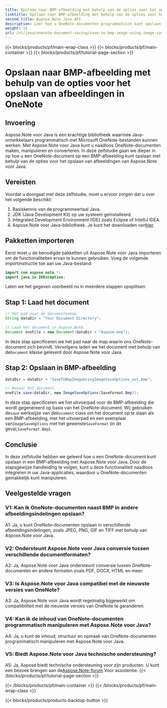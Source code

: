 ```yaml
---
title: Opslaan naar BMP-afbeelding met behulp van de opties voor het opslaan van afbeeldingen in OneNote
linktitle: Opslaan naar BMP-afbeelding met behulp van de opties voor het opslaan van afbeeldingen in OneNote
second_title: Aspose.Note Java-API
description: Leer hoe u OneNote-documenten programmatisch kunt opslaan in BMP-afbeeldingen met Aspose.Note voor Java. Stapsgewijze handleiding met codevoorbeelden.
weight: 16
url: /nl/java/onenote-document-saving/save-to-bmp-image-using-image-save-options/
---
```


{{< blocks/products/pf/main-wrap-class >}}
{{< blocks/products/pf/main-container >}}
{{< blocks/products/pf/tutorial-page-section >}}

# Opslaan naar BMP-afbeelding met behulp van de opties voor het opslaan van afbeeldingen in OneNote

## Invoering

Aspose.Note voor Java is een krachtige bibliotheek waarmee Java-ontwikkelaars programmatisch met Microsoft OneNote-bestanden kunnen werken. Met Aspose.Note voor Java kunt u naadloos OneNote-documenten maken, manipuleren en converteren. In deze zelfstudie gaan we dieper in op hoe u een OneNote-document op een BMP-afbeelding kunt opslaan met behulp van de opties voor het opslaan van afbeeldingen van Aspose.Note voor Java.

## Vereisten

Voordat u doorgaat met deze zelfstudie, moet u ervoor zorgen dat u over het volgende beschikt:

1. Basiskennis van de programmeertaal Java.
2. JDK (Java Development Kit) op uw systeem geïnstalleerd.
3. Integrated Development Environment (IDE) zoals Eclipse of IntelliJ IDEA.
4.  Aspose.Note voor Java-bibliotheek. Je kunt het downloaden van[hier](https://releases.aspose.com/note/java/).

## Pakketten importeren

Eerst moet u de benodigde pakketten uit Aspose.Note voor Java importeren om de functionaliteiten ervan te kunnen gebruiken. Voeg de volgende importinstructie toe aan uw Java-bestand:

```java
import com.aspose.note.*;
import java.io.IOException;
```

Laten we het gegeven voorbeeld nu in meerdere stappen opsplitsen:

## Stap 1: Laad het document

```java
// Het pad naar de documentenmap.
String dataDir = "Your Document Directory";

// Laad het document in Aspose.Note.
Document oneFile = new Document(dataDir + "Aspose.one");
```

In deze stap specificeren we het pad naar de map waarin ons OneNote-document zich bevindt. Vervolgens laden we het document met behulp van de`Document` klasse geleverd door Aspose.Note voor Java.

## Stap 2: Opslaan in BMP-afbeelding

```java
dataDir = dataDir + "SaveToBmpImageUsingImageSaveOptions_out.bmp";

// Bewaar het document.
oneFile.save(dataDir, new ImageSaveOptions(SaveFormat.Bmp));
```

 In deze stap specificeren we het uitvoerpad voor de BMP-afbeelding die wordt gegenereerd op basis van het OneNote-document. Wij gebruiken de`save` werkwijze van de`Document` class om het document op te slaan als een BMP-afbeelding, met het uitvoerpad en een exemplaar van`ImageSaveOptions` met het gewenste`SaveFormat` (in dit geval,`SaveFormat.Bmp`).

## Conclusie

In deze zelfstudie hebben we geleerd hoe u een OneNote-document kunt opslaan in een BMP-afbeelding met Aspose.Note voor Java. Door de stapsgewijze handleiding te volgen, kunt u deze functionaliteit naadloos integreren in uw Java-applicaties, waardoor u OneNote-documenten gemakkelijk kunt manipuleren.

## Veelgestelde vragen

### V1: Kan ik OneNote-documenten naast BMP in andere afbeeldingsindelingen opslaan?

A1: Ja, u kunt OneNote-documenten opslaan in verschillende afbeeldingsindelingen, zoals JPEG, PNG, GIF en TIFF met behulp van Aspose.Note voor Java.

### V2: Ondersteunt Aspose.Note voor Java conversie tussen verschillende documentformaten?

A2: Ja, Aspose.Note voor Java ondersteunt conversie tussen OneNote-documenten en andere formaten zoals PDF, DOCX, HTML en meer.

### V3: Is Aspose.Note voor Java compatibel met de nieuwste versies van OneNote?

A3: Ja, Aspose.Note voor Java wordt regelmatig bijgewerkt om compatibiliteit met de nieuwste versies van OneNote te garanderen.

### V4: Kan ik de inhoud van OneNote-documenten programmatisch manipuleren met Aspose.Note voor Java?

A4: Ja, u kunt de inhoud, structuur en opmaak van OneNote-documenten programmatisch manipuleren met Aspose.Note voor Java.

### V5: Biedt Aspose.Note voor Java technische ondersteuning?

 A5: Ja, Aspose biedt technische ondersteuning voor zijn producten. U kunt een bezoek brengen aan de[Aspose.Note-forum](https://forum.aspose.com/c/note/28) Voor assistentie.
{{< /blocks/products/pf/tutorial-page-section >}}

{{< /blocks/products/pf/main-container >}}
{{< /blocks/products/pf/main-wrap-class >}}

{{< blocks/products/products-backtop-button >}}
